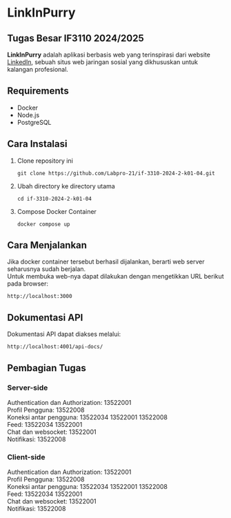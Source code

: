# LinkInPurry


## Tugas Besar IF3110 2024/2025

**LinkInPurry** adalah aplikasi berbasis web yang terinspirasi dari website [LinkedIn](https://www.linkedin.com/), sebuah situs web jaringan sosial yang dikhususkan untuk kalangan profesional.  


## Requirements

- Docker
- Node.js
- PostgreSQL


## Cara Instalasi

1. Clone repository ini
   ```
   git clone https://github.com/Labpro-21/if-3310-2024-2-k01-04.git
   ```

2. Ubah directory ke directory utama
   ```
   cd if-3310-2024-2-k01-04
   ```

3. Compose Docker Container
   ```
   docker compose up
   ```


## Cara Menjalankan

Jika docker container tersebut berhasil dijalankan, berarti web server seharusnya sudah berjalan.  
Untuk membuka web-nya dapat dilakukan dengan mengetikkan URL berikut pada browser:
```
http://localhost:3000
```


## Dokumentasi API
Dokumentasi API dapat diakses melalui:
```
http://localhost:4001/api-docs/
```


## Pembagian Tugas

### Server-side  
Authentication dan Authorization: 13522001  
Profil Pengguna: 13522008  
Koneksi antar pengguna: 13522034 13522001 13522008  
Feed: 13522034  13522001  
Chat dan websocket: 13522001  
Notifikasi: 13522008  

### Client-side  
Authentication dan Authorization: 13522001  
Profil Pengguna: 13522008  
Koneksi antar pengguna: 13522034 13522001 13522008  
Feed: 13522034  13522001  
Chat dan websocket: 13522001  
Notifikasi: 13522008  
